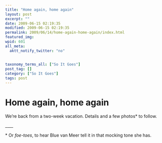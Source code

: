 ```yaml
---
title: "Home again, home again"
layout: post
excerpt: ""
date: 2009-06-15 02:19:35
modified: 2009-06-15 02:19:35
permalink: 2009/06/14/home-again-home-again/index.html
featured_img: 
wpid: 601
all_meta: 
  aktt_notify_twitter: "no"
  
  
taxonomy_terms_all: ["So It Goes"]
post_tag: []
category: ["So It Goes"]
tags: post
---
```


# Home again, home again

We’re back from a two-week vacation. Details and a few photos\* to follow.

\_\_\_\_

\* Or *foe-toes*, to hear Blue van Meer tell it in that mocking tone she has.